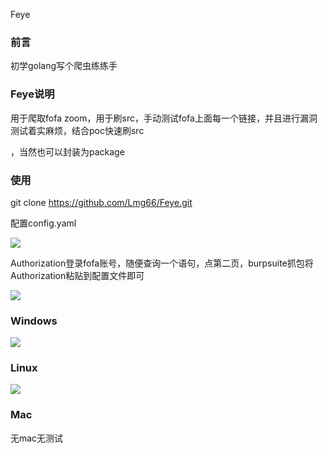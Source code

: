 Feye

### 前言

初学golang写个爬虫练练手

### Feye说明

用于爬取fofa zoom，用于刷src，手动测试fofa上面每一个链接，并且进行漏洞测试着实麻烦，结合poc快速刷src

，当然也可以封装为package

### 使用

git clone https://github.com/Lmg66/Feye.git

配置config.yaml

![](https://cdn.jsdelivr.net/gh/Lmg66/picture@main/image/1626268360555-9999.png)

 Authorization登录fofa账号，随便查询一个语句，点第二页，burpsuite抓包将 Authorization粘贴到配置文件即可

![](https://cdn.jsdelivr.net/gh/Lmg66/picture@main/image/1626268935029-9999967.png)

### Windows

![](https://cdn.jsdelivr.net/gh/Lmg66/picture@main/image/1626311997219-212542.png)

### Linux

![](https://cdn.jsdelivr.net/gh/Lmg66/picture@main/image/1626312008362-212859.png)

### Mac

无mac无测试

